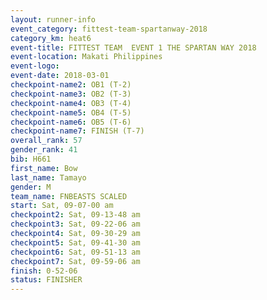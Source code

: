 ```yaml
---
layout: runner-info 
event_category: fittest-team-spartanway-2018 
category_km: heat6 
event-title: FITTEST TEAM  EVENT 1 THE SPARTAN WAY 2018 
event-location: Makati Philippines 
event-logo: 
event-date: 2018-03-01 
checkpoint-name2: OB1 (T-2) 
checkpoint-name3: OB2 (T-3) 
checkpoint-name4: OB3 (T-4) 
checkpoint-name5: OB4 (T-5) 
checkpoint-name6: OB5 (T-6) 
checkpoint-name7: FINISH (T-7) 
overall_rank: 57
gender_rank: 41
bib: H661
first_name: Bow
last_name: Tamayo
gender: M
team_name: FNBEASTS SCALED
start: Sat, 09-07-00 am
checkpoint2: Sat, 09-13-48 am
checkpoint3: Sat, 09-22-06 am
checkpoint4: Sat, 09-30-29 am
checkpoint5: Sat, 09-41-30 am
checkpoint6: Sat, 09-51-13 am
checkpoint7: Sat, 09-59-06 am
finish: 0-52-06
status: FINISHER
---
```

